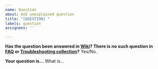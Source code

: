 ```yaml
---
name: Question
about: Ask unexplained question
title: "[QUESTION] "
labels: question
assignees: ''

---
```


**Has the question been answered in [Wiki](https://github.com/nicehash/NiceHashQuickMiner/wiki)? There is no such question in [FAQ](https://github.com/nicehash/NiceHashQuickMiner/wiki/FAQ) or [Troubleshooting collection](https://github.com/nicehash/NiceHashQuickMiner/wiki/Troubleshooting)?**
Yes/No.

**Your question is...**
What is...
